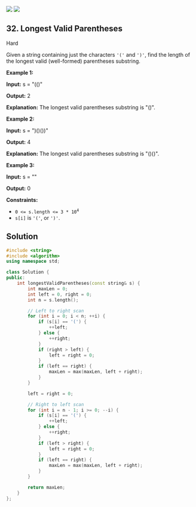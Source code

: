 [![](https://img.shields.io/github/stars/javadev/LeetCode-in-All?label=Stars&style=flat-square)](https://github.com/javadev/LeetCode-in-All)
[![](https://img.shields.io/github/forks/javadev/LeetCode-in-All?label=Fork%20me%20on%20GitHub%20&style=flat-square)](https://github.com/javadev/LeetCode-in-All/fork)

## 32\. Longest Valid Parentheses

Hard

Given a string containing just the characters `'('` and `')'`, find the length of the longest valid (well-formed) parentheses substring.

**Example 1:**

**Input:** s = "(()"

**Output:** 2

**Explanation:** The longest valid parentheses substring is "()". 

**Example 2:**

**Input:** s = ")()())"

**Output:** 4

**Explanation:** The longest valid parentheses substring is "()()". 

**Example 3:**

**Input:** s = ""

**Output:** 0 

**Constraints:**

*   <code>0 <= s.length <= 3 * 10<sup>4</sup></code>
*   `s[i]` is `'('`, or `')'`.



## Solution

```cpp
#include <string>
#include <algorithm>
using namespace std;

class Solution {
public:
    int longestValidParentheses(const string& s) {
        int maxLen = 0;
        int left = 0, right = 0;
        int n = s.length();

        // Left to right scan
        for (int i = 0; i < n; ++i) {
            if (s[i] == '(') {
                ++left;
            } else {
                ++right;
            }
            if (right > left) {
                left = right = 0;
            }
            if (left == right) {
                maxLen = max(maxLen, left + right);
            }
        }

        left = right = 0;

        // Right to left scan
        for (int i = n - 1; i >= 0; --i) {
            if (s[i] == '(') {
                ++left;
            } else {
                ++right;
            }
            if (left > right) {
                left = right = 0;
            }
            if (left == right) {
                maxLen = max(maxLen, left + right);
            }
        }

        return maxLen;
    }
};
```